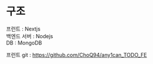 
# 구조

프런트 : Nextjs<br/>
백엔드 서버 : Nodejs<br/>
DB : MongoDB<br/>


프런트 git : https://github.com/ChoQ94/any1can_TODO_FE

